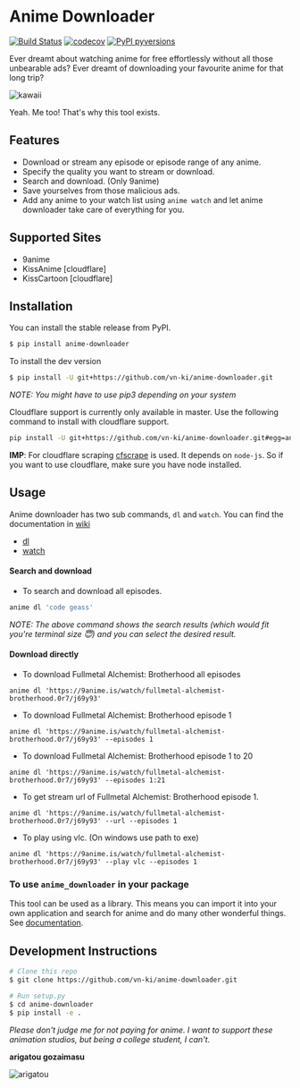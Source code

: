 # Anime Downloader

[![Build Status](https://travis-ci.com/vn-ki/anime-downloader.svg?branch=master)](https://travis-ci.com/vn-ki/anime-downloader)
[![codecov](https://codecov.io/gh/vn-ki/anime-downloader/branch/master/graph/badge.svg)](https://codecov.io/gh/vn-ki/anime-downloader)
[![PyPI pyversions](https://img.shields.io/badge/python-3.3%2B-blue.svg)](https://pypi.org/project/anime-downloader/)


Ever dreamt about watching anime for free effortlessly without all those unbearable ads? Ever dreamt of downloading your favourite anime for that long trip?

![kawaii](https://media.giphy.com/media/f0yOYF0EtwSVa/giphy.gif)

Yeah. Me too! That's why this tool exists.

## Features

- Download or stream any episode or episode range of any anime.
- Specify the quality you want to stream or download.
- Search and download. (Only 9anime)
- Save yourselves from those malicious ads.
- Add any anime to your watch list using `anime watch` and let anime downloader take care of everything for you.

## Supported Sites

- 9anime
- KissAnime [cloudflare]
- KissCartoon [cloudflare]

## Installation

You can install the stable release from PyPI.
```bash
$ pip install anime-downloader
```

To install the dev version
```bash
$ pip install -U git+https://github.com/vn-ki/anime-downloader.git
```
*NOTE: You might have to use pip3 depending on your system*

Cloudflare support is currently only available in master. Use the following command to install with cloudflare support.

```bash
pip install -U git+https://github.com/vn-ki/anime-downloader.git#egg=anime-downloader'[cloudflare]'
```

**IMP**: For cloudflare scraping [cfscrape](https://github.com/Anorov/cloudflare-scrape) is used. It depends on `node-js`. So if you want to use cloudflare, make sure you have node installed.

## Usage

Anime downloader has two sub commands, `dl` and `watch`. You can find the documentation in [wiki](https://github.com/vn-ki/anime-downloader/wiki)

- [dl](https://github.com/vn-ki/anime-downloader/wiki/dl-command)
- [watch](https://github.com/vn-ki/anime-downloader/wiki/watch-command)

#### Search and download

- To search and download all episodes.
```bash
anime dl 'code geass'
```
*NOTE: The above command shows the search results (which would fit you're terminal size :innocent:) and you can select the desired result.*

#### Download directly
- To download Fullmetal Alchemist: Brotherhood all episodes
```
anime dl 'https://9anime.is/watch/fullmetal-alchemist-brotherhood.0r7/j69y93'
```

- To download Fullmetal Alchemist: Brotherhood episode 1
```
anime dl 'https://9anime.is/watch/fullmetal-alchemist-brotherhood.0r7/j69y93' --episodes 1
```

- To download Fullmetal Alchemist: Brotherhood episode 1 to 20
```
anime dl 'https://9anime.is/watch/fullmetal-alchemist-brotherhood.0r7/j69y93' --episodes 1:21
```

- To get stream url of Fullmetal Alchemist: Brotherhood episode 1.
```
anime dl 'https://9anime.is/watch/fullmetal-alchemist-brotherhood.0r7/j69y93' --url --episodes 1
```

- To play using vlc. (On windows use path to exe)
```
anime dl 'https://9anime.is/watch/fullmetal-alchemist-brotherhood.0r7/j69y93' --play vlc --episodes 1
```

### To use `anime_downloader` in your package

This tool can be used as a library. This means you can import it into your own application and search for anime and do many other wonderful things.
See [documentation](https://github.com/vn-ki/anime-downloader/blob/master/package_usage.md).

## Development Instructions

``` bash
# Clone this repo
$ git clone https://github.com/vn-ki/anime-downloader.git

# Run setup.py
$ cd anime-downloader
$ pip install -e .
```

*Please don't judge me for not paying for anime. I want to support these animation studios, but being a college student, I can't.*

**arigatou gozaimasu**

![arigatou](https://media.giphy.com/media/VUC9YdLSnKuJy/giphy.gif)
